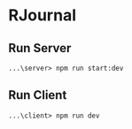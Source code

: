 # **RJournal**

## Run Server
`...\server> npm run start:dev`

## Run Client
`...\client> npm run dev`